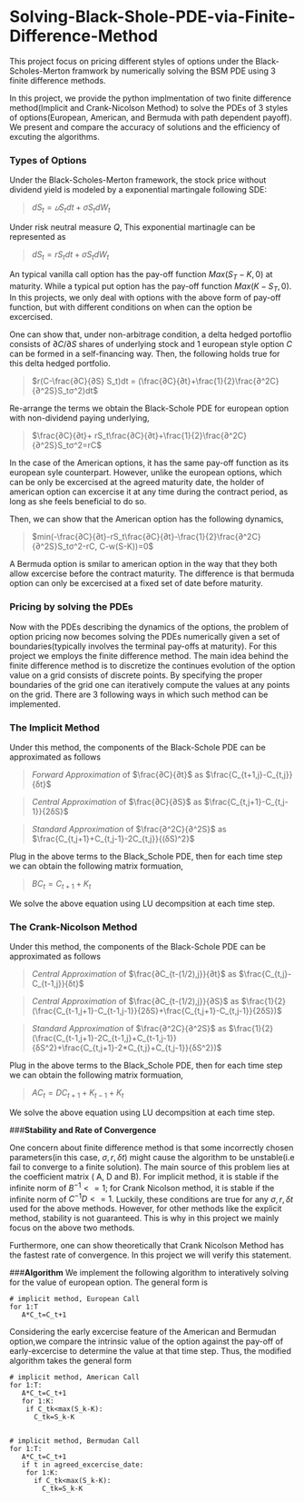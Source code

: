 # Solving-Black-Shole-PDE-via-Finite-Difference-Method

This project focus on pricing different styles of options under the Black-Scholes-Merton framwork by numerically solving the BSM PDE using 3 finite difference methods. 

In this project, we provide the python implmentation of two finite difference method(Implicit and Crank-Nicolson Method) to solve the PDEs of 3 styles of options(European, American, and Bermuda with path dependent payoff). We present and compare the accuracy of solutions and the efficiency of excuting the algorithms.

### **Types of Options**

Under the Black-Scholes-Merton framework, the stock price without dividend yield is modeled by a exponential martingale following SDE:

> $dS_t=𝑢S_tdt+σS_tdW_t$

Under risk neutral measure $Q$, This exponential martinagle can be represented as
> $dS_t=rS_tdt+σS_tdW_t$

An typical vanilla call option has the pay-off function $Max(S_T-K,0)$ at maturity. While a typical put option has the pay-off function $Max(K-S_T,0)$. In this projects, we only deal with options with the above form of pay-off function, but with different conditions on when can the option be excercised. 

One can show that, under non-arbitrage condition, a delta hedged portoflio consists of $∂C/∂S$ shares of underlying stock and 1 european style option $C$ can be formed in a self-financing way. Then, the following holds true for this delta hedged portfolio.
> $r(C-\frac{∂C}{∂S} S_t)dt = (\frac{∂C}{∂t}+\frac{1}{2}\frac{∂^2C}{∂^2S}S_tσ^2)dt$

Re-arrange the terms we obtain the Black-Schole PDE for european option with non-dividend paying underlying,

> $\frac{∂C}{∂t}+ rS_t\frac{∂C}{∂t}+\frac{1}{2}\frac{∂^2C}{∂^2S}S_tσ^2=rC$


In the case of the American options, it has the same pay-off function as its european syle counterpart. However, unlike the european options, which can be only be excercised at the agreed maturity date, the holder of american option can excercise it at any time during the contract period, as long as she feels beneficial to do so. 

Then, we can show that the American option has the following dynamics,

> $min(-\frac{∂C}{∂t}-rS_t\frac{∂C}{∂t}-\frac{1}{2}\frac{∂^2C}{∂^2S}S_tσ^2-rC, C-w(S-K))=0$

A Bermuda option is smilar to american option in the way that they both allow excercise before the contract maturity. The difference is that bermuda option can only be excercised at a fixed set of date before maturity. 


### **Pricing by solving the PDEs**

Now with the PDEs describing the dynamics of the options, the problem of option pricing now becomes solving the PDEs numerically given a set of boundaries(typically involves the terminal pay-offs at maturity). For this project we employs the finite difference method. The main idea behind the finite difference method is to discretize the continues evolution of the option value on a grid consists of discrete points. By specifying the proper boundaries of the grid one can iteratively compute the values at any points on the grid. There are 3 following ways in which such method can be implemented.

### **The Implicit Method** 
Under this method, the components of the Black-Schole PDE can be approximated as follows
> *Forward Approximation* of $\frac{∂C}{∂t}$ as $\frac{C_{t+1,j}-C_{t,j}}{δt}$

> *Central Approximation* of $\frac{∂C}{∂S}$ as $\frac{C_{t,j+1}-C_{t,j-1}}{2δS}$

> *Standard Approximation* of $\frac{∂^2C}{∂^2S}$ as $\frac{C_{t,j+1}+C_{t,j-1}-2C_{t,j}}{(δS)^2}$

Plug in the above terms to the Black_Schole PDE, then for each time step we can obtain the following matrix formuation,

> $BC_t=C_{t+1}+K_t$

We solve the above equation using LU decompsition at each time step. 


### **The Crank-Nicolson Method** 
Under this method, the components of the Black-Schole PDE can be approximated as follows
> *Central Approximation* of $\frac{∂C_{t-(1/2),j}}{∂t}$ as $\frac{C_{t,j}-C_{t-1,j}}{δt}$

> *Central Approximation* of $\frac{∂C_{t-(1/2),j}}{∂S}$ as $\frac{1}{2}(\frac{C_{t-1,j+1}-C_{t-1,j-1}}{2δS}+\frac{C_{t,j+1}-C_{t,j-1}}{2δS})$

> *Standard Approximation* of $\frac{∂^2C}{∂^2S}$ as $\frac{1}{2}(\frac{C_{t-1,j+1}-2C_{t-1,j}+C_{t-1,j-1}}{δS^2}+\frac{C_{t,j+1}-2*C_{t,j}+C_{t,j-1}}{δS^2})$

Plug in the above terms to the Black_Schole PDE, then for each time step we can obtain the following matrix formuation,

> $AC_{t}=DC_{t+1}+K_{t-1}+K_{t}$

We solve the above equation using LU decompsition at each time step. 




###**Stability and Rate of Convergence**

One concern about finite difference method is that some incorrectly chosen parameters(in this case, $σ,r,δt$) might cause the algorithm to be unstable(i.e fail to converge to a finite solution). The main source of this problem lies at the coefficient matrix ( A, D and B). For implicit method, it is stable if the infinite norm of $B^{-1} <=1$; for Crank Nicolson method, it is stable if the infinite norm of $C^{-1}D <=1$. Luckily, these conditions are true for any $σ,r,δt$ used for the above methods. However, for other methods like the explicit method, stability is not guaranteed. This is why in this project we mainly focus on the above two methods. 

Furthermore, one can show theoretically that Crank Nicolson Method has the fastest rate of convergence. In this project we will verify this statement.


###**Algorithm**
We implement the following algorithm to interatively solving for the value of european option. The general form is
```
# implicit method, European Call
for 1:T 
   A*C_t=C_t+1 
```

Considering the early excercise feature of the American and Bermudan option,we compare the intrinsic value of the option against the pay-off of early-excercise to determine the value at that time step. Thus, the modified algorithm takes the general form


```
# implicit method, American Call
for 1:T:
   A*C_t=C_t+1
   for 1:K:
    if C_tk<max(S_k-K): 
      C_tk=S_k-K
  
```
```
# implicit method, Bermudan Call
for 1:T:
   A*C_t=C_t+1
   if t in agreed_excercise_date:
    for 1:K:
      if C_tk<max(S_k-K): 
        C_tk=S_k-K
  
```



